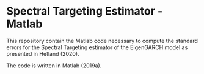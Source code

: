 # Spectral Targeting Estimator - Matlab
This repository contain the Matlab code necessary to compute the standard errors for the Spectral Targeting estimator of the EigenGARCH model as presented in Hetland (2020).

The code is written in Matlab (2019a). 
